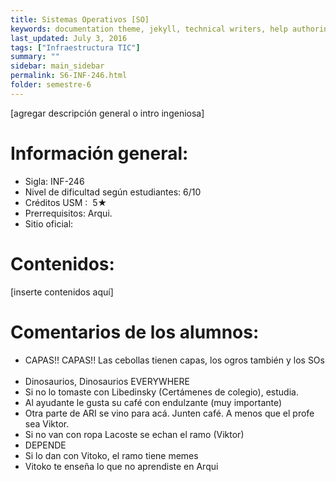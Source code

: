 ```yaml
---
title: Sistemas‌ ‌Operativos‌ [SO]
keywords: documentation theme, jekyll, technical writers, help authoring tools, hat replacements
last_updated: July 3, 2016
tags: ["Infraestructura TIC"]
summary: "‌"
sidebar: main_sidebar
permalink: S6-INF-246.html
folder: semestre-6
---
```


[agregar‌ ‌descripción‌ ‌general‌ ‌o‌ ‌intro‌ ‌ingeniosa]‌ ‌

# Información‌ ‌general:‌ ‌

- Sigla:‌ ‌INF-246‌ ‌
- Nivel‌ ‌de‌ ‌dificultad‌ ‌según‌ ‌estudiantes:‌ ‌6/10‌ ‌
- Créditos‌ ‌USM‌ ‌:‌ ‌ 5★
- Prerrequisitos:‌ ‌Arqui.‌ ‌
- Sitio‌ ‌oficial:‌ ‌ ‌

# Contenidos:‌ ‌

[inserte‌ ‌contenidos‌ ‌aquí]‌ ‌
‌

# Comentarios‌ ‌de‌ ‌los‌ ‌alumnos:‌ ‌

- CAPAS!!‌ ‌CAPAS!!‌ ‌Las‌ ‌cebollas‌ ‌tienen‌ ‌capas,‌ ‌los‌ ‌ogros‌ ‌también‌ ‌y‌ ‌los‌ ‌SOs‌ ‌
- Dinosaurios,‌ ‌Dinosaurios‌ ‌EVERYWHERE‌ ‌
- Si‌ ‌no‌ ‌lo‌ ‌tomaste‌ ‌con‌ ‌Libedinsky‌ ‌(Certámenes‌ ‌de‌ ‌colegio),‌ ‌estudia.‌ ‌
- Al‌ ‌ayudante‌ ‌le‌ ‌gusta‌ ‌su‌ ‌café‌ ‌con‌ ‌endulzante‌ ‌(muy‌ ‌importante)‌ ‌
- Otra‌ ‌parte‌ ‌de‌ ‌ARI‌ ‌se‌ ‌vino‌ ‌para‌ ‌acá.‌ ‌Junten‌ ‌café.‌ ‌A‌ ‌menos‌ ‌que‌ ‌el‌ ‌profe‌ ‌sea‌ ‌Viktor.‌ ‌
- Si‌ ‌no‌ ‌van‌ ‌con‌ ‌ropa‌ ‌Lacoste‌ ‌se‌ ‌echan‌ ‌el‌ ‌ramo‌ ‌(Viktor)‌ ‌
- DEPENDE‌ ‌
- Si‌ ‌lo‌ ‌dan‌ ‌con‌ ‌Vitoko,‌ ‌el‌ ‌ramo‌ ‌tiene‌ ‌memes‌ ‌
- Vitoko‌ ‌te‌ ‌enseña‌ ‌lo‌ ‌que‌ ‌no‌ ‌aprendiste‌ ‌en‌ ‌Arqui‌ ‌ ‌
  ‌
  ‌
